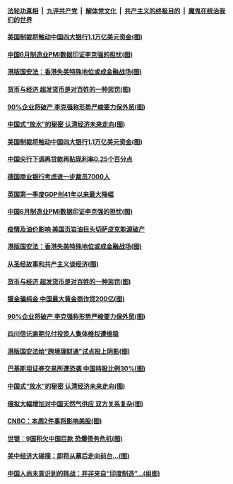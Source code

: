 ####  [法轮功真相](../../../../basic/blob/master/README.md?t=07011101) &nbsp;|&nbsp; [九评共产党](../../../../9ping.md/blob/master/README.md?t=07011101) &nbsp;|&nbsp; [解体党文化](../../../../jtdwh.md/blob/master/README.md?t=07011101)  &nbsp;|&nbsp; [共产主义的终极目的](../../../../gczydzjmd.md/blob/master/README.md?t=07011101) &nbsp;|&nbsp; [魔鬼在统治我们的世界](../../../../mgztzwmdsj.md/blob/master/README.md?t=07011101) 

#### [美国制裁将触动中国四大银行1.1万亿美元资金(图)](../pages/p5/938247.md?t=07011101) 

#### [中国6月制造业PMI数据印证李克强的担忧(图)](../pages/p5/938245.md?t=07011101) 

#### [港版国安法：香港失美特殊地位或成金融战场(图)](../pages/p5/938230.md?t=07011101) 

#### [货币与经济 超发货币是对百姓的一种惩罚(图)](../pages/p5/938130.md?t=07011101) 

#### [90%企业将破产 李克强称形势严峻要力保外贸(图)](../pages/p5/938142.md?t=07011101) 

#### [中国式“放水”的秘密 认清经济未来走向(图)](../pages/p5/938113.md?t=07011101) 

#### [美国制裁将触动中国四大银行1.1万亿美元资金(图)](../pages/p5/938247.md?t=07011101) 

#### [中国央行下调再贷款再贴现利率0.25个百分点](../pages/p5/938264.md?t=07011101) 

#### [德国商业银行考虑进一步裁员7000人](../pages/p5/938262.md?t=07011101) 

#### [英国第一季度GDP创41年以来最大降幅](../pages/p5/938261.md?t=07011101) 

#### [中国6月制造业PMI数据印证李克强的担忧(图)](../pages/p5/938245.md?t=07011101) 

#### [疫情及油价影响 美国页岩油巨头切萨皮克能源破产](../pages/p5/938232.md?t=07011101) 

#### [港版国安法：香港失美特殊地位或成金融战场(图)](../pages/p5/938230.md?t=07011101) 

#### [从圣经故事和共产主义谈经济(图)](../pages/p5/938133.md?t=07011101) 

#### [货币与经济 超发货币是对百姓的一种惩罚(图)](../pages/p5/938130.md?t=07011101) 

#### [镀金骗纯金 中国最大黄金商诈贷200亿(图)](../pages/p5/938160.md?t=07011101) 

#### [90%企业将破产 李克强称形势严峻要力保外贸(图)](../pages/p5/938142.md?t=07011101) 

#### [四川信讬逾期兑付投资人集体维权遭维稳](../pages/p5/938159.md?t=07011101) 

#### [港版国安法给“跨境理财通”试点投上阴影(图)](../pages/p5/938156.md?t=07011101) 

#### [巴基斯坦证券交易所遭恐袭 中国持股比例30%(图)](../pages/p5/938118.md?t=07011101) 

#### [中国式“放水”的秘密 认清经济未来走向(图)](../pages/p5/938113.md?t=07011101) 

#### [俄拟大幅增加对中国天然气供应 双方关系复杂(图)](../pages/p5/938110.md?t=07011101) 

#### [CNBC：本周2件事将影响美股(图)](../pages/p5/938078.md?t=07011101) 

#### [世银︰9国积欠中国巨款 恐爆债务危机(图)](../pages/p5/938074.md?t=07011101) 

#### [美中经济大碰撞：即将从幕后走向前台…(图)](../pages/p5/938024.md?t=07011101) 

#### [中国人尚未意识到的挑战：并非来自“印度制造”…(组图)](../pages/p5/938013.md?t=07011101) 

